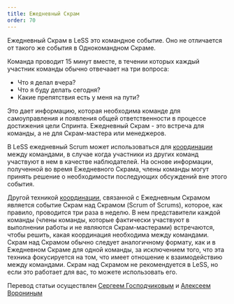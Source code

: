 ```yaml
---
title: Ежедневный Скрам
order: 70
---
```


Ежедневный Скрам в LeSS это командное событие. Оно не отличается от такого же события в Однокомандном Скраме. 

Команда проводит 15 минут вместе, в течении которых каждый участник команды обычно отвечаает на три вопроса:

* Что я делал вчера?
* Что я буду делать сегодня?
* Какие препятствия есть у меня на пути?

Это дает информацию, которая необходима команде для самоуправления и появления общей ответственности в процессе достижения цели Спринта. Ежедневный Скрам - это встреча для команды, а не для Скрам-мастера или менеджеров.

В LeSS ежедневный Scrum может использоваться для [координации](coordination-and-integration.html) между командами, в случае когда участники из других команд участвуют в нем в качестве наблюдателей. На основе информации, полученной во время Ежедневного Скрама, члены команды могут принять решение о необходимости последующих обсуждений вне этого события.

Другой техникой [координации](coordination-and-integration.html), связанной с Ежедневным Скрамом является событие Скрам над Скрамом (Scrum of Scrums), которое,  как правило, проводится три раза в неделю. В нем представители каждой команды (члены команды, которые фактически участвуют в выполнении работы и не являются Скрам-мастерами) встречаются, чтобы решить, какая координация необходима между командами. Скрам над Скрамом обычно следует аналогичному формату, как и в Ежедневном Скраме для одной команды, за исключением того, что эта техника фокусируется на том, что имеет отношение к взаимодействию между командами. Скрам над Скрамом не рекомендуется в LeSS, но если это работает для вас, то можете использовать его.

Перевод статьи осуществлен [Сергеем Господчиковым](https://less.works/ru/profiles/sergey-gospodchikov) и [Алексеем Ворониным](https://facebook.com/agileinjection)
